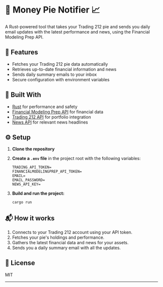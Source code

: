 # 🥧 Money Pie Notifier 📈

A Rust-powered tool that takes your Trading 212 pie and sends you daily email updates with the latest performance and news, using the Financial Modeling Prep API.

## 🚀 Features

- Fetches your Trading 212 pie data automatically
- Retrieves up-to-date financial information and news
- Sends daily summary emails to your inbox
- Secure configuration with environment variables

## 🦀 Built With

- [Rust](https://www.rust-lang.org/) for performance and safety
- [Financial Modeling Prep API](https://financialmodelingprep.com/developer/docs/) for financial data
- [Trading 212 API](https://www.trading212.com/) for portfolio integration
- [News API](https://newsapi.org/) for relevant news headlines

## ⚙️ Setup

1. **Clone the repository**
2. **Create a `.env` file** in the project root with the following variables:

   ```env
   TRADING_API_TOKEN=
   FINANCIALMODELINGPREP_API_TOKEN=
   EMAIL=
   EMAIL_PASSWORD=
   NEWS_API_KEY=
   ```

3. **Build and run the project:**

   ```bash
   cargo run
   ```

## 📬 How it works

1. Connects to your Trading 212 account using your API token.
2. Fetches your pie's holdings and performance.
3. Gathers the latest financial data and news for your assets.
4. Sends you a daily summary email with all the updates.

## 📝 License

MIT

---
